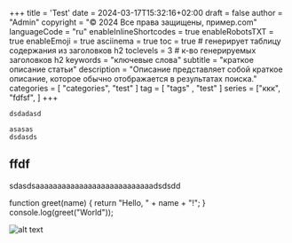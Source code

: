 +++
title = 'Test'
date = 2024-03-17T15:32:16+02:00
draft = false
author = "Admin"
copyright = "© 2024 Все права защищены, пример.com"
languageCode = "ru"
enableInlineShortcodes = true
enableRobotsTXT = true
enableEmoji = true
asciinema = true
toc = true # генерирует таблицу содержания из заголовков h2
toclevels = 3 # к-во генерируемых заголовков h2
keywords = "ключевые слова"
subtitle = "краткое описание статьи"
description = "Описание представляет собой краткое описание, которое обычно отображается в результатах поиска."
categories = [ "categories", "test" ]
tag = [ "tags" , "test" ]
series = ["ккк", "fdfsf", ]
+++


``dsdadasd``
```
asasas
dsdasds
```
## ffdf

sdasdsaaaaaaaaaaaaaaaaaaaaaaaaaaadsdsdd

function greet(name) {
    return "Hello, " + name + "!";
 }
console.log(greet("World"));

![alt text](/blow/images/work/11.png)
